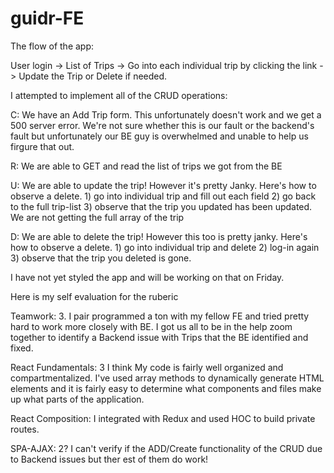 # guidr-FE



The flow of the app:

User login -> List of Trips -> Go into each individual trip by clicking the link -> Update the Trip or Delete if needed.

I attempted to implement all of the CRUD operations:

C: We have an Add Trip form. This unfortunately doesn't work and we get a 500 server error. We're not sure whether this is our fault or the backend's fault but unfortunately our BE guy is overwhelmed and unable to help us firgure that out.

R: We are able to GET and read the list of trips we got from the BE

U: We are able to update the trip! However it's pretty Janky.  Here's how to observe a delete. 1) go into individual trip and fill out each field 2) go back to the full trip-list 3) observe that the trip you updated has been updated. We are not getting the full array of the trip  


D: We are able to delete the trip! However this too is pretty janky. Here's how to observe a delete. 1) go into individual trip and delete 2) log-in again 3) observe that the trip you deleted is gone. 



I have not yet styled the app and will be working on that on Friday.

Here is my self evaluation for the ruberic

Teamwork: 3. I pair programmed a ton with my fellow FE and tried pretty hard to work more closely with BE. I got us all to be in the help zoom together to identify a Backend issue with Trips that the BE identified and fixed.

React Fundamentals: 3 I think My code is fairly well organized and compartmentalized. I've used array methods to dynamically generate HTML elements and it is fairly easy to determine what components and files make up what parts of the application.

React Composition: I integrated with Redux and used HOC to build private routes. 

SPA-AJAX: 2? I can't verify if the ADD/Create functionality of the CRUD due to Backend issues but ther est of them do work!



